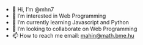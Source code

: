 - 👋 Hi, I’m @mhn7
- 👀 I’m interested in Web Programming
- 🌱 I’m currently learning Javascript and Python
- 💞️ I’m looking to collaborate on Web Programming
- 📫 How to reach me email: mahin@math.bme.hu

<!---
mhn7/mhn7 is a ✨ special ✨ repository because its `README.md` (this file) appears on your GitHub profile.
You can click the Preview link to take a look at your changes.
--->
